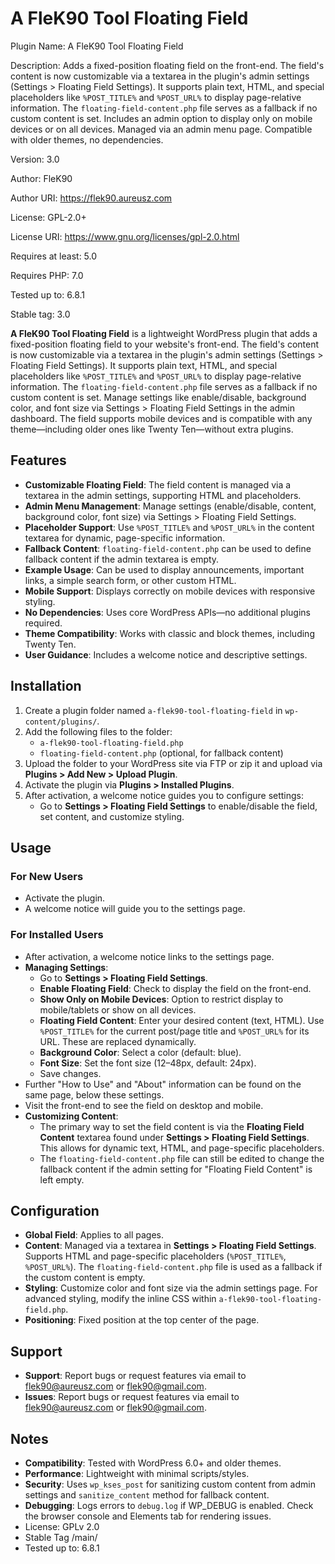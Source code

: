 # A FleK90 Tool Floating Field

Plugin Name: A FleK90 Tool Floating Field

Description: Adds a fixed-position floating field on the front-end. The field's content is now customizable via a textarea in the plugin's admin settings (Settings > Floating Field Settings). It supports plain text, HTML, and special placeholders like `%POST_TITLE%` and `%POST_URL%` to display page-relative information. The `floating-field-content.php` file serves as a fallback if no custom content is set. Includes an admin option to display only on mobile devices or on all devices. Managed via an admin menu page. Compatible with older themes, no dependencies.

Version: 3.0

Author: FleK90

Author URI: https://flek90.aureusz.com

License: GPL-2.0+

License URI: https://www.gnu.org/licenses/gpl-2.0.html

Requires at least: 5.0

Requires PHP: 7.0

Tested up to: 6.8.1

Stable tag: 3.0



**A FleK90 Tool Floating Field** is a lightweight WordPress plugin that adds a fixed-position floating field to your website's front-end. The field's content is now customizable via a textarea in the plugin's admin settings (Settings > Floating Field Settings). It supports plain text, HTML, and special placeholders like `%POST_TITLE%` and `%POST_URL%` to display page-relative information. The `floating-field-content.php` file serves as a fallback if no custom content is set. Manage settings like enable/disable, background color, and font size via Settings > Floating Field Settings in the admin dashboard. The field supports mobile devices and is compatible with any theme—including older ones like Twenty Ten—without extra plugins.

## Features
- **Customizable Floating Field**: The field content is managed via a textarea in the admin settings, supporting HTML and placeholders.
- **Admin Menu Management**: Manage settings (enable/disable, content, background color, font size) via Settings > Floating Field Settings.
- **Placeholder Support**: Use `%POST_TITLE%` and `%POST_URL%` in the content textarea for dynamic, page-specific information.
- **Fallback Content**: `floating-field-content.php` can be used to define fallback content if the admin textarea is empty.
- **Example Usage**: Can be used to display announcements, important links, a simple search form, or other custom HTML.
- **Mobile Support**: Displays correctly on mobile devices with responsive styling.
- **No Dependencies**: Uses core WordPress APIs—no additional plugins required.
- **Theme Compatibility**: Works with classic and block themes, including Twenty Ten.
- **User Guidance**: Includes a welcome notice and descriptive settings.

## Installation
1. Create a plugin folder named `a-flek90-tool-floating-field` in `wp-content/plugins/`.
2. Add the following files to the folder:
   - `a-flek90-tool-floating-field.php`
   - `floating-field-content.php` (optional, for fallback content)
3. Upload the folder to your WordPress site via FTP or zip it and upload via **Plugins > Add New > Upload Plugin**.
4. Activate the plugin via **Plugins > Installed Plugins**.
5. After activation, a welcome notice guides you to configure settings:
   - Go to **Settings > Floating Field Settings** to enable/disable the field, set content, and customize styling.

## Usage
### For New Users
- Activate the plugin.
- A welcome notice will guide you to the settings page.

### For Installed Users
- After activation, a welcome notice links to the settings page.
- **Managing Settings**:
  - Go to **Settings > Floating Field Settings**.
  - **Enable Floating Field**: Check to display the field on the front-end.
  - **Show Only on Mobile Devices**: Option to restrict display to mobile/tablets or show on all devices.
  - **Floating Field Content**: Enter your desired content (text, HTML). Use `%POST_TITLE%` for the current post/page title and `%POST_URL%` for its URL. These are replaced dynamically.
  - **Background Color**: Select a color (default: blue).
  - **Font Size**: Set the font size (12–48px, default: 24px).
  - Save changes.
- Further "How to Use" and "About" information can be found on the same page, below these settings.
- Visit the front-end to see the field on desktop and mobile.
- **Customizing Content**:
  - The primary way to set the field content is via the **Floating Field Content** textarea found under **Settings > Floating Field Settings**. This allows for dynamic text, HTML, and page-specific placeholders.
  - The `floating-field-content.php` file can still be edited to change the fallback content if the admin setting for "Floating Field Content" is left empty.

## Configuration
- **Global Field**: Applies to all pages.
- **Content**: Managed via a textarea in **Settings > Floating Field Settings**. Supports HTML and page-specific placeholders (`%POST_TITLE%`, `%POST_URL%`). The `floating-field-content.php` file is used as a fallback if the custom content is empty.
- **Styling**: Customize color and font size via the admin settings page. For advanced styling, modify the inline CSS within `a-flek90-tool-floating-field.php`.
- **Positioning**: Fixed position at the top center of the page.

## Support
- **Support**: Report bugs or request features via email to flek90@aureusz.com or flek90@gmail.com.
- **Issues**: Report bugs or request features via email to flek90@aureusz.com or flek90@gmail.com.

## Notes
- **Compatibility**: Tested with WordPress 6.0+ and older themes.
- **Performance**: Lightweight with minimal scripts/styles.
- **Security**: Uses `wp_kses_post` for sanitizing custom content from admin settings and `sanitize_content` method for fallback content.
- **Debugging**: Logs errors to `debug.log` if WP_DEBUG is enabled. Check the browser console and Elements tab for rendering issues.
- License: GPLv 2.0
- Stable Tag /main/
- Tested up to: 6.8.1
